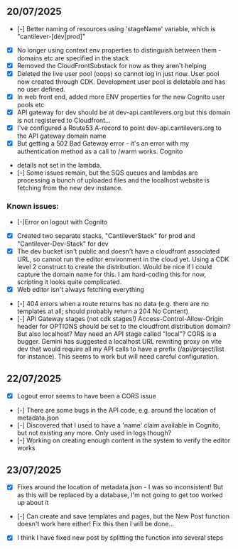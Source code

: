 ## 20/07/2025

- [-] Better naming of resources using 'stageName' variable, which is "cantilever-[dev|prod]"
- [x] No longer using context env properties to distinguish between them - domains etc are specified in the stack
- [x] Removed the CloudFrontSubstack for now as they aren't helping
- [x] Deleted the live user pool (oops) so cannot log in just now. User pool now created through CDK. Development user pool is deletable and has no user defined.
- [x] In web front end, added more ENV properties for the new Cognito user pools etc
- [x] API gateway for dev should be at dev-api.cantilevers.org but this domain is not registered to Cloudfront...
- [x] I've configured a Route53 A-record to point dev-api.cantilevers.org to the API gateway domain name
- [x] But getting a 502 Bad Gateway error - it's an error with my authentication method as a call to /warm works. Cognito
- details not set in the lambda.
- [-] Some issues remain, but the SQS queues and lambdas are processing a bunch of uploaded files and the localhost
website is fetching from the new dev instance.

### Known issues:

- [-]Error on logout with Cognito
- [x] Created two separate stacks, "CantileverStack" for prod and "Cantilever-Dev-Stack" for dev
- [x] The dev bucket isn't public and doesn't have a cloudfront associated URL, so cannot run the editor environment in the cloud yet. Using a CDK level 2 construct to create the distribution. Would be nice if I could capture the domain name for this. I am hard-coding this for now, scripting it looks quite complicated.
- [x] Web editor isn't always fetching everything
- [-] 404 errors when a route returns has no data (e.g. there are no templates at all; should probably return a 204 No
Content)
- [-] API Gateway stages (not cdk stages!) Access-Control-Allow-Origin header for OPTIONS should be set to the cloudfront distribution domain? But also localhost? May need an API stage called "local"? CORS is a bugger. Gemini has suggested a localhost URL rewriting proxy on vite dev that would require all my API calls to have a prefix (/api/project/list for instance). This seems to work but will need careful configuration.

## 22/07/2025

- [X] Logout error seems to have been a CORS issue
- [-] There are some bugs in the API code, e.g. around the location of metadata.json
- [-] Discovered that I used to have a 'name' claim available in Cognito, but not existing any more. Only used in logs though?
- [-] Working on creating enough content in the system to verify the editor works

## 23/07/2025

- [X] Fixes around the location of metadata.json - I was so inconsistent! But as this will be replaced by a database, I'm not going to get too worked up about it
- [-] Can create and save templates and pages, but the New Post function doesn't work here either! Fix this then I will be done...
- [X] I think I have fixed new post by splitting the function into several steps

